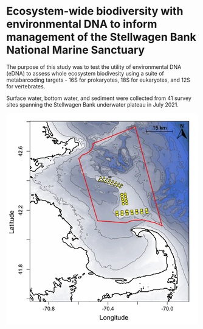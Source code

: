 # Ecosystem-wide biodiversity with environmental DNA to inform management of the Stellwagen Bank National Marine Sanctuary

The purpose of this study was to test the utility of environmental DNA (eDNA) to assess whole ecosystem biodivesity using a suite of metabarcoding targets - 16S for prokaryotes, 18S for eukaryotes, and 12S for vertebrates.  
  
Surface water, bottom water, and sediment were collected from 41 survey sites spanning the Stellwagen Bank underwater plateau in July 2021. 

![](./Figure1_map.png) 
  

